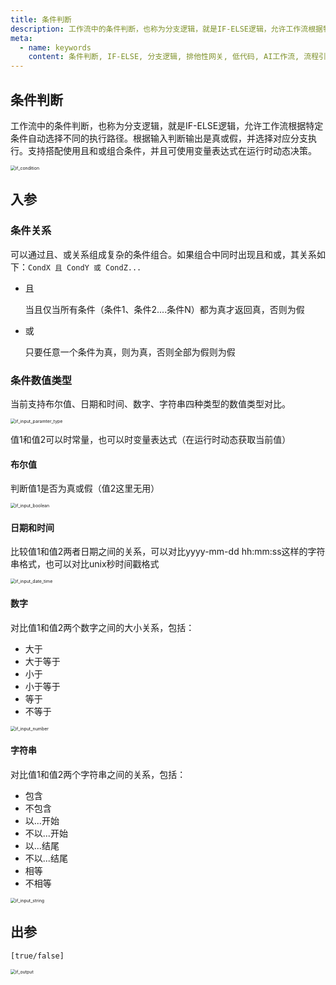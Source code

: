 ```yaml
---
title: 条件判断
description: 工作流中的条件判断，也称为分支逻辑，就是IF-ELSE逻辑，允许工作流根据特定条件自动选择不同的执行路径，支持使用变量表达式动态决策。
meta:
  - name: keywords
    content: 条件判断, IF-ELSE, 分支逻辑, 排他性网关, 低代码, AI工作流, 流程引擎
---
```


## 条件判断

工作流中的条件判断，也称为分支逻辑，就是IF-ELSE逻辑，允许工作流根据特定条件自动选择不同的执行路径。根据输入判断输出是真或假，并选择对应分支执行。支持搭配使用且和或组合条件，并且可使用变量表达式在运行时动态决策。

<img src="./img/if_condition.png" alt="if_condition" title="条件判断" style="zoom:50%;" />

## 入参

### 条件关系

可以通过且、或关系组成复杂的条件组合。如果组合中同时出现且和或，其关系如下：`CondX 且 CondY 或 CondZ...`

- 且

  当且仅当所有条件（条件1、条件2....条件N）都为真才返回真，否则为假

- 或

  只要任意一个条件为真，则为真，否则全部为假则为假



### 条件数值类型

当前支持布尔值、日期和时间、数字、字符串四种类型的数值类型对比。

<img src="./img/if_input_paramter_type.png" alt="if_input_paramter_type" title="条件数值类型" style="zoom:50%;" />

值1和值2可以时常量，也可以时变量表达式（在运行时动态获取当前值）

#### 布尔值

判断值1是否为真或假（值2这里无用）

<img src="./img/if_input_boolean.png" alt="if_input_boolean" title="布尔值" style="zoom:50%;" />



#### 日期和时间

比较值1和值2两者日期之间的关系，可以对比yyyy-mm-dd hh:mm:ss这样的字符串格式，也可以对比unix秒时间戳格式

<img src="./img/if_input_date_time.png" alt="if_input_date_time" title="日期和时间" style="zoom:50%;" />

#### 数字

对比值1和值2两个数字之间的大小关系，包括：

- 大于
- 大于等于
- 小于
- 小于等于
- 等于
- 不等于

<img src="./img/if_input_number.png" alt="if_input_number" title="数字" style="zoom:50%;" />



#### 字符串

对比值1和值2两个字符串之间的关系，包括：

- 包含
- 不包含
- 以...开始
- 不以...开始
- 以...结尾
- 不以...结尾
- 相等
- 不相等

<img src="./img/if_input_string.png" alt="if_input_string" title="字符串" style="zoom:50%;" />

## 出参

```
[true/false]
```

<img src="./img/if_output.png" alt="if_output" title="出参" style="zoom:50%;" />
